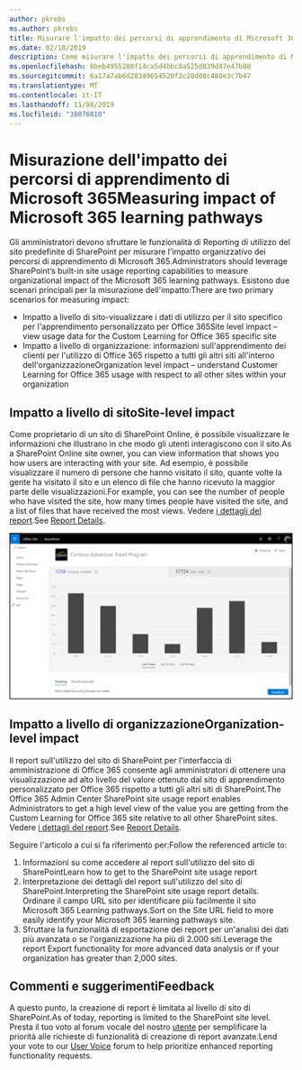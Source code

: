```yaml
---
author: pkrebs
ms.author: pkrebs
title: Misurare l'impatto dei percorsi di apprendimento di Microsoft 365
ms.date: 02/10/2019
description: Come misurare l'impatto dei percorsi di apprendimento di Microsoft 365
ms.openlocfilehash: 8beb4955208f14ca5d4bbc8a525d839d47e47b88
ms.sourcegitcommit: 6a17a7ab6d28349654520f2c28d08c480e3c7b47
ms.translationtype: MT
ms.contentlocale: it-IT
ms.lasthandoff: 11/08/2019
ms.locfileid: "38076010"
---
```

# <a name="measuring-impact-of-microsoft-365-learning-pathways"></a><span data-ttu-id="ad2a6-103">Misurazione dell'impatto dei percorsi di apprendimento di Microsoft 365</span><span class="sxs-lookup"><span data-stu-id="ad2a6-103">Measuring impact of Microsoft 365 learning pathways</span></span>

<span data-ttu-id="ad2a6-104">Gli amministratori devono sfruttare le funzionalità di Reporting di utilizzo del sito predefinite di SharePoint per misurare l'impatto organizzativo dei percorsi di apprendimento di Microsoft 365.</span><span class="sxs-lookup"><span data-stu-id="ad2a6-104">Administrators should leverage SharePoint’s built-in site usage reporting capabilities to measure organizational impact of the Microsoft 365 learning pathways.</span></span> <span data-ttu-id="ad2a6-105">Esistono due scenari principali per la misurazione dell'impatto:</span><span class="sxs-lookup"><span data-stu-id="ad2a6-105">There are two primary scenarios for measuring impact:</span></span> 
- <span data-ttu-id="ad2a6-106">Impatto a livello di sito-visualizzare i dati di utilizzo per il sito specifico per l'apprendimento personalizzato per Office 365</span><span class="sxs-lookup"><span data-stu-id="ad2a6-106">Site level impact – view usage data for the Custom Learning for Office 365 specific site</span></span> 
- <span data-ttu-id="ad2a6-107">Impatto a livello di organizzazione: informazioni sull'apprendimento dei clienti per l'utilizzo di Office 365 rispetto a tutti gli altri siti all'interno dell'organizzazione</span><span class="sxs-lookup"><span data-stu-id="ad2a6-107">Organization level impact – understand Customer Learning for Office 365 usage with respect to all other sites within your organization</span></span>

## <a name="site-level-impact"></a><span data-ttu-id="ad2a6-108">Impatto a livello di sito</span><span class="sxs-lookup"><span data-stu-id="ad2a6-108">Site-level impact</span></span>

<span data-ttu-id="ad2a6-109">Come proprietario di un sito di SharePoint Online, è possibile visualizzare le informazioni che illustrano in che modo gli utenti interagiscono con il sito.</span><span class="sxs-lookup"><span data-stu-id="ad2a6-109">As a SharePoint Online site owner, you can view information that shows you how users are interacting with your site.</span></span> <span data-ttu-id="ad2a6-110">Ad esempio, è possibile visualizzare il numero di persone che hanno visitato il sito, quante volte la gente ha visitato il sito e un elenco di file che hanno ricevuto la maggior parte delle visualizzazioni.</span><span class="sxs-lookup"><span data-stu-id="ad2a6-110">For example, you can see the number of people who have visited the site, how many times people have visited the site, and a list of files that have received the most views.</span></span> <span data-ttu-id="ad2a6-111">Vedere [i dettagli del report](https://support.office.com/article/view-usage-data-for-your-sharepoint-site-2fa8ddc2-c4b3-4268-8d26-a772dc55779e).</span><span class="sxs-lookup"><span data-stu-id="ad2a6-111">See [Report Details](https://support.office.com/article/view-usage-data-for-your-sharepoint-site-2fa8ddc2-c4b3-4268-8d26-a772dc55779e).</span></span> 

![CG-measureimpactreport. png](media/cg-measureimpactreport.png)

## <a name="organization-level-impact"></a><span data-ttu-id="ad2a6-113">Impatto a livello di organizzazione</span><span class="sxs-lookup"><span data-stu-id="ad2a6-113">Organization-level impact</span></span>
<span data-ttu-id="ad2a6-114">Il report sull'utilizzo del sito di SharePoint per l'interfaccia di amministrazione di Office 365 consente agli amministratori di ottenere una visualizzazione ad alto livello del valore ottenuto dal sito di apprendimento personalizzato per Office 365 rispetto a tutti gli altri siti di SharePoint.</span><span class="sxs-lookup"><span data-stu-id="ad2a6-114">The Office 365 Admin Center SharePoint site usage report enables Administrators to get a high level view of the value you are getting from the Custom Learning for Office 365 site relative to all other SharePoint sites.</span></span> <span data-ttu-id="ad2a6-115">Vedere [i dettagli del report](https://docs.microsoft.com/office365/admin/activity-reports/sharepoint-site-usage?view=o365-worldwide).</span><span class="sxs-lookup"><span data-stu-id="ad2a6-115">See [Report Details](https://docs.microsoft.com/office365/admin/activity-reports/sharepoint-site-usage?view=o365-worldwide).</span></span>
 
<span data-ttu-id="ad2a6-116">Seguire l'articolo a cui si fa riferimento per:</span><span class="sxs-lookup"><span data-stu-id="ad2a6-116">Follow the referenced article to:</span></span> 
1. <span data-ttu-id="ad2a6-117">Informazioni su come accedere al report sull'utilizzo del sito di SharePoint</span><span class="sxs-lookup"><span data-stu-id="ad2a6-117">Learn how to get to the SharePoint site usage report</span></span> 
2. <span data-ttu-id="ad2a6-118">Interpretazione dei dettagli del report sull'utilizzo del sito di SharePoint.</span><span class="sxs-lookup"><span data-stu-id="ad2a6-118">Interpreting the SharePoint site usage report details.</span></span> <span data-ttu-id="ad2a6-119">Ordinare il campo URL sito per identificare più facilmente il sito Microsoft 365 Learning pathways.</span><span class="sxs-lookup"><span data-stu-id="ad2a6-119">Sort on the Site URL field to more easily identify your Microsoft 365 learning pathways site.</span></span> 
3. <span data-ttu-id="ad2a6-120">Sfruttare la funzionalità di esportazione dei report per un'analisi dei dati più avanzata o se l'organizzazione ha più di 2.000 siti.</span><span class="sxs-lookup"><span data-stu-id="ad2a6-120">Leverage the report Export functionality for more advanced data analysis or if your organization has greater than 2,000 sites.</span></span> 

## <a name="feedback"></a><span data-ttu-id="ad2a6-121">Commenti e suggerimenti</span><span class="sxs-lookup"><span data-stu-id="ad2a6-121">Feedback</span></span>

<span data-ttu-id="ad2a6-122">A questo punto, la creazione di report è limitata al livello di sito di SharePoint.</span><span class="sxs-lookup"><span data-stu-id="ad2a6-122">As of today, reporting is limited to the SharePoint site level.</span></span> <span data-ttu-id="ad2a6-123">Presta il tuo voto al forum vocale del nostro [utente](https://go.microsoft.com/fwlink/?linkid=2109552) per semplificare la priorità alle richieste di funzionalità di creazione di report avanzate.</span><span class="sxs-lookup"><span data-stu-id="ad2a6-123">Lend your vote to our [User Voice](https://go.microsoft.com/fwlink/?linkid=2109552) forum to help prioritize enhanced reporting functionality requests.</span></span>   

